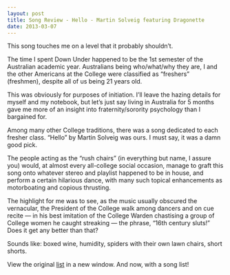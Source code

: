 ```yaml
---
layout: post
title: Song Review - Hello - Martin Solveig featuring Dragonette
date: 2013-03-07
---
```


This song touches me on a level that it probably shouldn’t.

The time I spent Down Under happened to be the 1st semester of the
Australian academic year. Australians being who/what/why they are, I and
the other Americans at the College were classified as “freshers”
(freshmen), despite all of us being 21 years old.

This was obviously for purposes of initiation. I’ll leave the hazing
details for myself and my notebook, but let’s just say living in
Australia for 5 months gave me more of an insight into
fraternity/sorority psychology than I bargained for.

Among many other College traditions, there was a song dedicated to each
fresher class. “Hello” by Martin Solveig was ours. I must say, it was a
damn good pick.

The people acting as the “rush chairs” (in everything but name, I assure
you) would, at almost every all-college social occasion, manage to graft
this song onto whatever stereo and playlist happened to be in house, and
perform a certain hilarious dance, with many such topical enhancements
as motorboating and copious thrusting.

The highlight for me was to see, as the music usually obscured the
vernacular, the President of the College walk among dancers and on cue
recite — in his best imitation of the College Warden chastising a group
of College women he caught streaking — the phrase, “16th century sluts!”
Does it get any better than that?

Sounds like: boxed wine, humidity, spiders with their own lawn chairs,
short shorts.

View the original
[list](https://docs.google.com/spreadsheet/pub?key=0ArDppihwaWa6dFdaeV9pOXNTeERqbWVFTFp5bWFuNmc&output=html) in a
new window. And now, with a song list!

